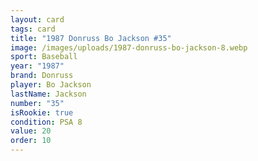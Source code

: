 ```yaml
---
layout: card
tags: card
title: "1987 Donruss Bo Jackson #35"
image: /images/uploads/1987-donruss-bo-jackson-8.webp
sport: Baseball
year: "1987"
brand: Donruss
player: Bo Jackson
lastName: Jackson
number: "35"
isRookie: true
condition: PSA 8
value: 20
order: 10
---
```

